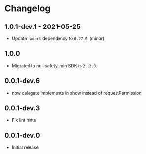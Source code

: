# Changelog

## 1.0.1-dev.1 - 2021-05-25

* Update `rxdart` dependency to `0.27.0`. (minor)

## 1.0.0

* Migrated to null safety, min SDK is `2.12.0`.

## 0.0.1-dev.6

* now delegate implements in show instead of requestPermission

## 0.0.1-dev.3

* Fix lint hints

## 0.0.1-dev.0

* Initial release
